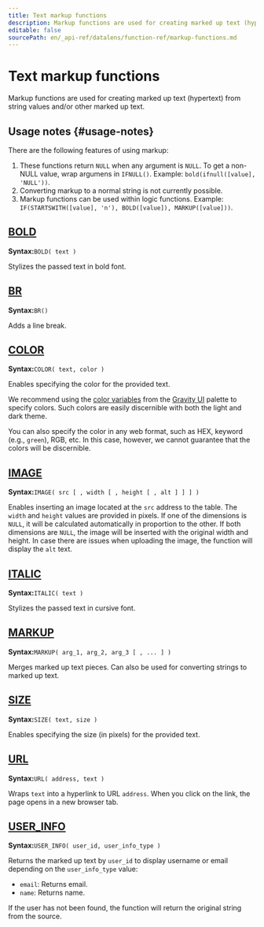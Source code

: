 ```yaml
---
title: Text markup functions
description: Markup functions are used for creating marked up text (hypertext) from string values and/or other marked up text.
editable: false
sourcePath: en/_api-ref/datalens/function-ref/markup-functions.md
---
```


# Text markup functions
Markup functions are used for creating marked up text (hypertext) from string values and/or other marked up text.

## Usage notes {#usage-notes}

There are the following features of using markup:
1. These functions return `NULL` when any argument is `NULL`. To get a non-NULL value, wrap argumens in `IFNULL()`. Example: `bold(ifnull([value], 'NULL'))`.
1. Converting markup to a normal string is not currently possible.
1. Markup functions can be used within logic functions. Example: `IF(STARTSWITH([value], 'n'), BOLD([value]), MARKUP([value]))`.



## [BOLD](BOLD.md)

**Syntax:**`BOLD( text )`

Stylizes the passed text in bold font.



## [BR](BR.md)

**Syntax:**`BR()`

Adds a line break.



## [COLOR](COLOR.md)

**Syntax:**`COLOR( text, color )`

Enables specifying the color for the provided text.

We recommend using the [color variables](https://preview.gravity-ui.com/uikit/iframe.html?args=&id=colors--texts&viewMode=story) from the [Gravity UI](https://gravity-ui.com/) palette to specify colors. Such colors are easily discernible with both the light and dark theme.

You can also specify the color in any web format, such as HEX, keyword (e.g., `green`), RGB, etc. In this case, however, we cannot guarantee that the colors will be discernible.



## [IMAGE](IMAGE.md)

**Syntax:**`IMAGE( src [ , width [ , height [ , alt ] ] ] )`

Enables inserting an image located at the `src` address to the table. The `width` and `height` values are provided in pixels. If one of the dimensions is `NULL`, it will be calculated automatically in proportion to the other. If both dimensions are `NULL`, the image will be inserted with the original width and height. In case there are issues when uploading the image, the function will display the `alt` text.






## [ITALIC](ITALIC.md)

**Syntax:**`ITALIC( text )`

Stylizes the passed text in cursive font.



## [MARKUP](MARKUP.md)

**Syntax:**`MARKUP( arg_1, arg_2, arg_3 [ , ... ] )`

Merges marked up text pieces. Can also be used for converting strings to marked up text.



## [SIZE](SIZE.md)

**Syntax:**`SIZE( text, size )`

Enables specifying the size (in pixels) for the provided text.



## [URL](URL.md)

**Syntax:**`URL( address, text )`

Wraps `text` into a hyperlink to URL `address`. When you click on the link, the page opens in a new browser tab.



## [USER_INFO](USER_INFO.md)

**Syntax:**`USER_INFO( user_id, user_info_type )`

Returns the marked up text by `user_id` to display username or email depending on the `user_info_type` value:

* `email`: Returns email.
* `name`: Returns name.

If the user has not been found, the function will return the original string from the source.


